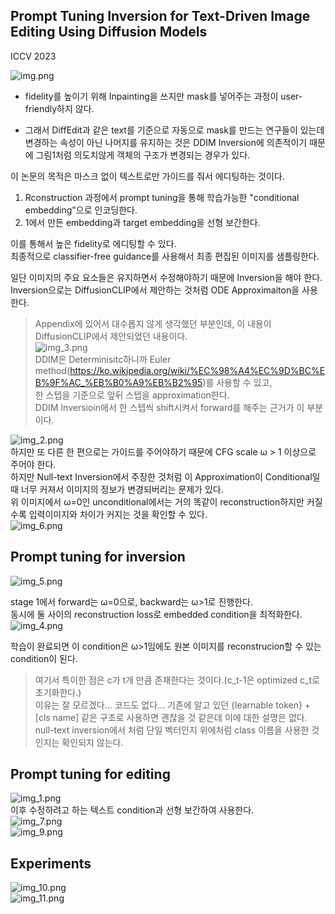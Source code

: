 Prompt Tuning Inversion for Text-Driven Image Editing Using Diffusion Models
---

ICCV 2023
                                         
![img.png](img.png)

* fidelity를 높이기 위해 Inpainting을 쓰지만 mask를 넣어주는 과정이 user-friendly하지 않다.

* 그래서 DiffEdit과 같은 text를 기준으로 자동으로 mask를 만드는 연구들이 있는데
변경하는 속성이 아닌 나머지를 유지하는 것은 DDIM Inversion에 의존적이기 때문에 그림1처럼 의도치않게 객체의 구조가 변경되는 경우가 있다.


이 논문의 목적은 마스크 없이 텍스트로만 가이드를 줘서 에디팅하는 것이다.  
1. Rconstruction 과정에서 prompt tuning을 통해 학습가능한 "conditional embedding"으로 인코딩한다. 
2. 1에서 만든 embedding과 target embedding을 선형 보간한다.  

이를 통해서 높은 fidelity로 에디팅할 수 있다.  
최종적으로 classifier-free guidance를 사용해서 최종 편집된 이미지를 샘플링한다.

일단 이미지의 주요 요소들은 유지하면서 수정해야하기 때문에 Inversion을 해야 한다.  
Inversion으로는 DiffusionCLIP에서 제안하는 것처럼 ODE Approximaiton을 사용한다.  
> Appendix에 있어서 대수롭지 않게 생각했던 부분인데, 이 내용이 DiffusionCLIP에서 제안되었던 내용이다.  
> ![img_3.png](img_3.png)  
> DDIM은 Determinisitc하니까 Euler method(https://ko.wikipedia.org/wiki/%EC%98%A4%EC%9D%BC%EB%9F%AC_%EB%B0%A9%EB%B2%95)를 사용할 수 있고,  
> 한 스텝을 기준으로 앞뒤 스텝을 approximation한다.  
> DDIM Inversioin애서 한 스텝씩 shift시켜서 forward를 해주는 근거가 이 부분이다.
                                                                                                             
![img_2.png](img_2.png)  
하지만 또 다른 한 편으로는 가이드를 주어야하기 때문에 CFG scale ω > 1 이상으로 주어야 한다.  
하지만 Null-text Inversion에서 주장한 것처럼 이 Approximation이 Conditional일 때 너무 커져서 이미지의 정보가 변경되버리는 문제가 있다.  
위 이미지에서 ω=0인 unconditional에서는 거의 똑같이 reconstruction하지만 커질수록 입력이미지와 차이가 커지는 것을 확인할 수 있다.  
 ![img_6.png](img_6.png) 

## Prompt tuning for inversion
![img_5.png](img_5.png)

stage 1에서 forward는 ω=0으로, backward는 ω>1로 진행한다.  
동시에 둘 사이의 reconstruction loss로 embedded condition을 최적화한다.  
![img_4.png](img_4.png)  

학습이 완료되면 이 condition은 ω>1임에도 원본 이미지를 reconstrucion할 수 있는 condition이 된다.
> 여기서 특이한 점은 c가 t개 만큼 존재한다는 것이다.(c_t-1은 optimized c_t로 초기화한다.)  
> 이유는 잘 모르겠다... 코드도 없다... 
> 기존에 알고 있던 {learnable token} + [cls name] 같은 구조로 사용하면 괜찮을 것 같은데 이에 대한 설명은 없다.  
> null-text inversion에서 처럼 단일 벡터인지 위에처럼 class 이름을 사용한 것인지는 확인되지 않는다.

## Prompt tuning for editing
![img_1.png](img_1.png)  
이후 수정하려고 하는 텍스트 condition과 선형 보간하여 사용한다.  
![img_7.png](img_7.png)  
![img_9.png](img_9.png)

## Experiments
![img_10.png](img_10.png)  
![img_11.png](img_11.png)

